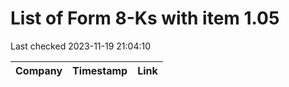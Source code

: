 # List of Form 8-Ks with item 1.05
Last checked 2023-11-19 21:04:10

|Company|Timestamp|Link|
|---|---|---|
